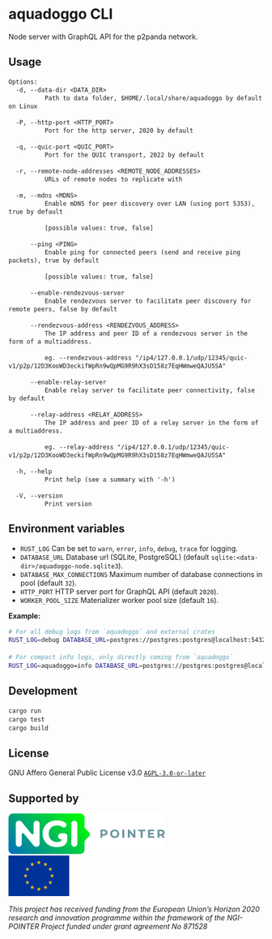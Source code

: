 # aquadoggo CLI

Node server with GraphQL API for the p2panda network.

## Usage

```
Options:
  -d, --data-dir <DATA_DIR>
          Path to data folder, $HOME/.local/share/aquadoggo by default on Linux

  -P, --http-port <HTTP_PORT>
          Port for the http server, 2020 by default

  -q, --quic-port <QUIC_PORT>
          Port for the QUIC transport, 2022 by default

  -r, --remote-node-addresses <REMOTE_NODE_ADDRESSES>
          URLs of remote nodes to replicate with

  -m, --mdns <MDNS>
          Enable mDNS for peer discovery over LAN (using port 5353), true by default

          [possible values: true, false]

      --ping <PING>
          Enable ping for connected peers (send and receive ping packets), true by default

          [possible values: true, false]

      --enable-rendezvous-server
          Enable rendezvous server to facilitate peer discovery for remote peers, false by default

      --rendezvous-address <RENDEZVOUS_ADDRESS>
          The IP address and peer ID of a rendezvous server in the form of a multiaddress.

          eg. --rendezvous-address "/ip4/127.0.0.1/udp/12345/quic-v1/p2p/12D3KooWD3eckifWpRn9wQpMG9R9hX3sD158z7EqHWmweQAJU5SA"

      --enable-relay-server
          Enable relay server to facilitate peer connectivity, false by default

      --relay-address <RELAY_ADDRESS>
          The IP address and peer ID of a relay server in the form of a multiaddress.

          eg. --relay-address "/ip4/127.0.0.1/udp/12345/quic-v1/p2p/12D3KooWD3eckifWpRn9wQpMG9R9hX3sD158z7EqHWmweQAJU5SA"

  -h, --help
          Print help (see a summary with '-h')

  -V, --version
          Print version
```

## Environment variables

* `RUST_LOG` Can be set to `warn`, `error`, `info`, `debug`, `trace` for logging.
* `DATABASE_URL` Database url (SQLite, PostgreSQL) (default `sqlite:<data-dir>/aquadoggo-node.sqlite3`).
* `DATABASE_MAX_CONNECTIONS` Maximum number of database connections in pool (default `32`).
* `HTTP_PORT` HTTP server port for GraphQL API (default `2020`).
* `WORKER_POOL_SIZE` Materializer worker pool size (default `16`).

**Example:**

```bash
# For all debug logs from `aquadoggo` and external crates
RUST_LOG=debug DATABASE_URL=postgres://postgres:postgres@localhost:5432/db cargo run

# For compact info logs, only directly coming from `aquadoggo`
RUST_LOG=aquadoggo=info DATABASE_URL=postgres://postgres:postgres@localhost:5432/db cargo run
```

## Development

```bash
cargo run
cargo test
cargo build
```

## License

GNU Affero General Public License v3.0 [`AGPL-3.0-or-later`](LICENSE)

## Supported by

<img src="https://raw.githubusercontent.com/p2panda/.github/main/assets/ngi-logo.png" width="auto" height="80px"><br />
<img src="https://raw.githubusercontent.com/p2panda/.github/main/assets/eu-flag-logo.png" width="auto" height="80px">

*This project has received funding from the European Union’s Horizon 2020 research and innovation programme within the framework of the NGI-POINTER Project funded under grant agreement No 871528*
